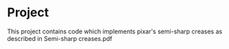 # Project

This project contains code which implements pixar's semi-sharp creases as described in Semi-sharp creases.pdf
